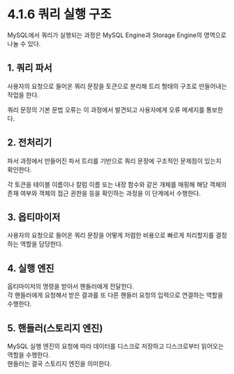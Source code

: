 # 4.1.6 쿼리 실행 구조

MySQL에서 쿼리가 실행되는 과정은 MySQL Engine과 Storage Engine의 영역으로 나눌 수 있다.

## 1. 쿼리 파서
사용자의 요청으로 들어온 쿼리 문장을 토큰으로 분리해 트리 형태의 구조로 만들어내는 작업을 한다.    

쿼리 문장의 기본 문법 오류는 이 과정에서 발견되고 사용자에게 오류 메세지를 통보한다.

## 2. 전처리기
파서 과정에서 만들어진 파서 트리를 기반으로 쿼리 문장에 구조적인 문제점이 있는지 확인한다.   

각 토큰을 테이블 이름이나 칼럼 이름 또는 내장 함수와 같은 개체를 매핑해 해당 객체의 존재 여부와 객체의 접근 권한을 등을 확인하는 과정을 이 단계에서 수행한다.

## 3. 옵티마이저
사용자의 요청으로 들어온 쿼리 문장을 어떻게 저렴한 비용으로 빠르게 처리할지를 결정하는 역할을 담당한다.

## 4. 실행 엔진
옵티마이저의 명령을 받아서 핸들러에게 전달한다.    
각 핸들러에게 요청해서 받은 결과를 또 다른 핸들러 요청의 입력으로 연결하는 역할을 수행한다.

## 5. 핸들러(스토리지 엔진)
MySQL 실행 엔진의 요청에 따라 데이터를 디스크로 저장하고 디스크로부터 읽어오는 역할을 수행한다.      
핸들러는 결국 스토리지 엔진을 의미한다.





